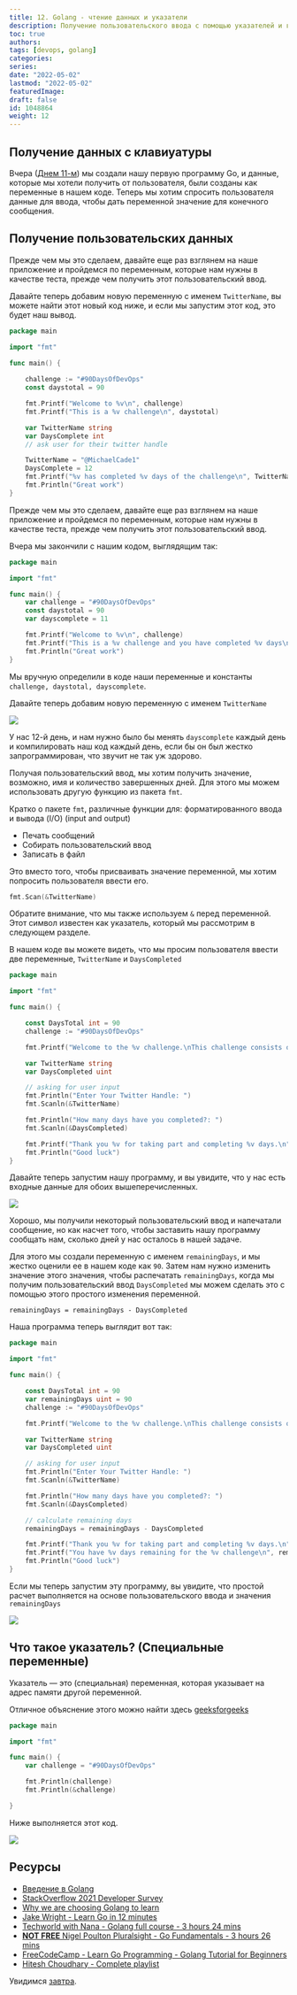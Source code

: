 ```yaml
---
title: 12. Golang - чтение данных и указатели
description: Получение пользовательского ввода с помощью указателей и готовой программы
toc: true
authors:
tags: [devops, golang]
categories:
series: 
date: "2022-05-02"
lastmod: "2022-05-02"
featuredImage:
draft: false
id: 1048864
weight: 12
---
```


## Получение данных с клавиуатуры

Вчера ([Днем 11-м](../day11)) мы создали нашу первую программу Go, и данные, которые мы хотели получить от пользователя, были созданы как переменные в нашем коде. Теперь мы хотим спросить пользователя данные для ввода, чтобы дать переменной значение для конечного сообщения.

## Получение пользовательских данных

Прежде чем мы это сделаем, давайте еще раз взглянем на наше приложение и пройдемся по переменным, которые нам нужны в качестве теста, прежде чем получить этот пользовательский ввод.

Давайте теперь добавим новую переменную с именем `TwitterName`, вы можете найти этот новый код ниже, и если мы запустим этот код, это будет наш вывод.

```go
package main

import "fmt"

func main() {
	
	challenge := "#90DaysOfDevOps"
	const daystotal = 90

	fmt.Printf("Welcome to %v\n", challenge)
	fmt.Printf("This is a %v challenge\n", daystotal)

	var TwitterName string
	var DaysComplete int
	// ask user for their twitter handle

	TwitterName = "@MichaelCade1"
	DaysComplete = 12
	fmt.Printf("%v has completed %v days of the challenge\n", TwitterName, DaysComplete)
	fmt.Println("Great work")
}
```
Прежде чем мы это сделаем, давайте еще раз взглянем на наше приложение и пройдемся по переменным, которые нам нужны в качестве теста, прежде чем получить этот пользовательский ввод.

Вчера мы закончили с нашим кодом, выглядящим так:

```go
package main

import "fmt"

func main() {
	var challenge = "#90DaysOfDevOps"
	const daystotal = 90
	var dayscomplete = 11

	fmt.Printf("Welcome to %v\n", challenge)
	fmt.Printf("This is a %v challenge and you have completed %v days\n", daystotal, dayscomplete)
	fmt.Println("Great work")
}
```
Мы вручную определили в коде наши переменные и константы `challenge, daystotal, dayscomplete`.

Давайте теперь добавим новую переменную с именем `TwitterName`

![](../images/Day12_Go1.ru.png?v1)

У нас 12-й день, и нам нужно было бы менять `dayscomplete` каждый день и компилировать наш код каждый день, если бы он был жестко запрограммирован, что звучит не так уж здорово.

Получая пользовательский ввод, мы хотим получить значение, возможно, имя и количество завершенных дней. Для этого мы можем использовать другую функцию из пакета `fmt`.

Кратко о пакете `fmt`, различные функции для: форматированного ввода и вывода (I/O) (input and output)

- Печать сообщений
- Собирать пользовательский ввод
- Записать в файл

Это вместо того, чтобы присваивать значение переменной, мы хотим попросить пользователя ввести его.


```go
fmt.Scan(&TwitterName)
```

Обратите внимание, что мы также используем `&` перед переменной. Этот символ известен как указатель, который мы рассмотрим в следующем разделе.

В нашем коде вы можете видеть, что мы просим пользователя ввести две переменные, `TwitterName` и `DaysCompleted`

```go
package main

import "fmt"

func main() {

	const DaysTotal int = 90
	challenge := "#90DaysOfDevOps"

	fmt.Printf("Welcome to the %v challenge.\nThis challenge consists of %v days\n", challenge, DaysTotal)

	var TwitterName string
	var DaysCompleted uint

	// asking for user input
	fmt.Println("Enter Your Twitter Handle: ")
	fmt.Scanln(&TwitterName)

	fmt.Println("How many days have you completed?: ")
	fmt.Scanln(&DaysCompleted)

	fmt.Printf("Thank you %v for taking part and completing %v days.\n", TwitterName, DaysCompleted)
	fmt.Println("Good luck")
}
```
Давайте теперь запустим нашу программу, и вы увидите, что у нас есть входные данные для обоих вышеперечисленных.

![](../images/Day12_Go2.ru.png?v1)

Хорошо, мы получили некоторый пользовательский ввод и напечатали сообщение, но как насчет того, чтобы заставить нашу программу сообщать нам, сколько дней у нас осталось в нашей задаче.

Для этого мы создали переменную с именем `remainingDays`, и мы жестко оценили ее в нашем коде как `90`. Затем нам нужно изменить значение этого значения, чтобы распечатать `remainingDays`, когда мы получим пользовательский ввод `DaysCompleted` мы можем сделать это с помощью этого простого изменения переменной.

```
remainingDays = remainingDays - DaysCompleted
```

Наша программа теперь выглядит вот так:

```go
package main

import "fmt"

func main() {

	const DaysTotal int = 90
	var remainingDays uint = 90
	challenge := "#90DaysOfDevOps"

	fmt.Printf("Welcome to the %v challenge.\nThis challenge consists of %v days\n", challenge, DaysTotal)

	var TwitterName string
	var DaysCompleted uint

	// asking for user input
	fmt.Println("Enter Your Twitter Handle: ")
	fmt.Scanln(&TwitterName)

	fmt.Println("How many days have you completed?: ")
	fmt.Scanln(&DaysCompleted)

	// calculate remaining days
	remainingDays = remainingDays - DaysCompleted

	fmt.Printf("Thank you %v for taking part and completing %v days.\n", TwitterName, DaysCompleted)
	fmt.Printf("You have %v days remaining for the %v challenge\n", remainingDays, challenge)
	fmt.Println("Good luck")
}

```
Если мы теперь запустим эту программу, вы увидите, что простой расчет выполняется на основе пользовательского ввода и значения `remainingDays`

![](../images/Day12_Go3.ru.png?v1)

## Что такое указатель? (Специальные переменные)

Указатель — это (специальная) переменная, которая указывает на адрес памяти другой переменной.

Отличное объяснение этого можно найти здесь [geeksforgeeks](https://www.geeksforgeeks.org/pointers-in-golang/)

```go
package main

import "fmt"

func main() {
	var challenge = "#90DaysOfDevOps"

	fmt.Println(challenge)
	fmt.Println(&challenge)

}
```
Ниже выполняется этот код.

![](../images/Day12_Go4.ru.png?v1)

## Ресурсы
- [Введение в Golang](http://golang-book.ru/)
- [StackOverflow 2021 Developer Survey](https://insights.stackoverflow.com/survey/2021)
- [Why we are choosing Golang to learn](https://www.youtube.com/watch?v=7pLqIIAqZD4&t=9s)
- [Jake Wright - Learn Go in 12 minutes](https://www.youtube.com/watch?v=C8LgvuEBraI&t=312s) 
- [Techworld with Nana - Golang full course - 3 hours 24 mins](https://www.youtube.com/watch?v=yyUHQIec83I) 
- [**NOT FREE** Nigel Poulton Pluralsight - Go Fundamentals - 3 hours 26 mins](https://www.pluralsight.com/courses/go-fundamentals) 
- [FreeCodeCamp -  Learn Go Programming - Golang Tutorial for Beginners](https://www.youtube.com/watch?v=YS4e4q9oBaU&t=1025s) 
- [Hitesh Choudhary - Complete playlist](https://www.youtube.com/playlist?list=PLRAV69dS1uWSR89FRQGZ6q9BR2b44Tr9N) 

Увидимся [завтра](../day13).


